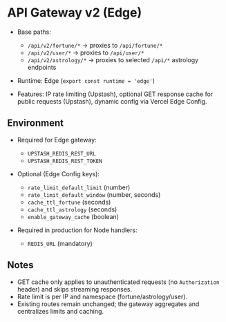 # API Gateway v2 (Edge)

- Base paths:
  - `/api/v2/fortune/*` → proxies to `/api/fortune/*`
  - `/api/v2/user/*` → proxies to `/api/user/*`
  - `/api/v2/astrology/*` → proxies to selected `/api/*` astrology endpoints

- Runtime: Edge (`export const runtime = 'edge'`)
- Features: IP rate limiting (Upstash), optional GET response cache for public requests (Upstash), dynamic config via Vercel Edge Config.

## Environment

- Required for Edge gateway:
  - `UPSTASH_REDIS_REST_URL`
  - `UPSTASH_REDIS_REST_TOKEN`
- Optional (Edge Config keys):
  - `rate_limit_default_limit` (number)
  - `rate_limit_default_window` (number, seconds)
  - `cache_ttl_fortune` (seconds)
  - `cache_ttl_astrology` (seconds)
  - `enable_gateway_cache` (boolean)

- Required in production for Node handlers:
  - `REDIS_URL` (mandatory)

## Notes

- GET cache only applies to unauthenticated requests (no `Authorization` header) and skips streaming responses.
- Rate limit is per IP and namespace (fortune/astrology/user).
- Existing routes remain unchanged; the gateway aggregates and centralizes limits and caching.

